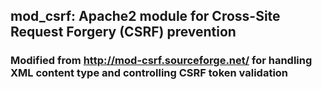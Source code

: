 ## mod_csrf: Apache2 module for Cross-Site Request Forgery (CSRF) prevention
### Modified from http://mod-csrf.sourceforge.net/ for handling XML content type and controlling CSRF token validation
